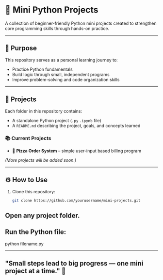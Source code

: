 # 🧩 Mini Python Projects

A collection of beginner-friendly Python mini projects created to strengthen core programming skills through hands-on practice.

---

## 🎯 Purpose
This repository serves as a personal learning journey to:
- Practice Python fundamentals  
- Build logic through small, independent programs  
- Improve problem-solving and code organization skills  

---

## 📁 Projects
Each folder in this repository contains:
- A standalone Python project (`.py` `.ipynb` file)
- A `README.md` describing the project, goals, and concepts learned

### 📚 Current Projects
- 🍕 **Pizza Order System** – simple user-input based billing program  

*(More projects will be added soon.)*

---

## ⚙️ How to Use
1. Clone this repository:
   ```bash
   git clone https://github.com/yourusername/mini-projects.git

## Open any project folder.

## Run the Python file:

python filename.py

---


## "Small steps lead to big progress — one mini project at a time." 🚀